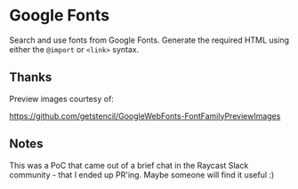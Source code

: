 # Google Fonts

Search and use fonts from Google Fonts. Generate the required HTML using either the `@import` or `<link>` syntax.

## Thanks

Preview images courtesy of:

https://github.com/getstencil/GoogleWebFonts-FontFamilyPreviewImages

## Notes

This was a PoC that came out of a brief chat in the Raycast Slack community - that I ended up PR'ing. Maybe someone will find it useful :)